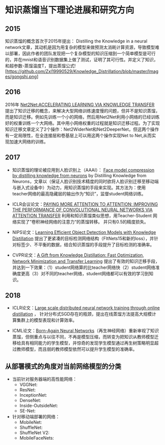 # 知识蒸馏当下理论进展和研究方向

## 2015

知识蒸馏的概念首次于2015年提出： Distilling the Knowledge in a neural network文章，其动机是因为用复杂的模型来做预测太消耗计算资源，导致模型难以部署，因此作者的团队发现把一个复杂模型的知识压缩到一个简单模型是可行的，并在mnist和语音识别数据集上做了测试，证明了其可行性。并定义了知识，和超参数-蒸馏温度T，提出蒸馏公式![https://github.com/Zxl19990529/Knowledge_Distrillation/blob/master/Images/gongshi.png]

## 2016

2016年 [Net2Net:ACCELERATING LEARNING VIA KNOWLEDGE TRANSFER](https://arxiv.org/pdf/1511.05641.pdf) 提出了知识迁移的概念，来解决大型网络训练速度慢的问题，但并不是知识蒸馏，而是知识迁移。例如先训练一个小的网络，然后用Net2Net利用小网络的已经训练好的权重训练一个大网络。其中用小网络权重的过程就是知识迁移过程。为了实现知识迁移文章定义了2个操作：Net2WiderNet和Net2DeeperNet，但这两个操作有一定局限性，在全连接层和卷基层上可以用这两个操作实现Net to Net,从而实现加速大网络的训练。

## 2017

- 知识蒸馏的理论被应用到人脸识别上（AAAI）： [Face model compression by distilling knowledge from neurons](http://www.aaai.org/ocs/index.php/AAAI/AAAI16/paper/download/11977/12130)
by Distilling Knowledge from Neurons，文章以（保证人脸识别技术精度的同时欲将人脸识别迁移至移动端与嵌入式设备中）为动力，用知识蒸馏的手段来实现。其方法为：使用teacher网络的最高隐藏层的输出作为“知识”，监督student网络训练。

- ICLR会议论文：[PAYING MORE ATTENTION TO ATTENTION: IMPROVING THE PERFORMANCE OF CONVOLUTIONAL NEURAL NETWORKS VIA ATTENTION TRANSFER](https://arxiv.org/pdf/1612.03928.pdf)
利用和知识蒸馏类似思想，用Teacher-Student 网络实现了”卷积神经网络的注意力“的蒸馏转移。 并只有0.5的精度损失。

- NIPS论文：[Learning Efficient Object Detection Models with Knowledge Distillation](https://papers.nips.cc/paper/6676-learning-efficient-object-detection-models-with-knowledge-distillation.pdf) 提出了更紧凑的目标检测网络结构（FItNets15和新的loss），并针对标签少、不平衡的数据，结合知识蒸馏的手段提升了目标检测的准确率。

- CVPR论文：[A Gift from Knowledge Distillation: Fast Optimization, Network Minimization and Transfer Learning](http://openaccess.thecvf.com/content_cvpr_2017/papers/Yim_A_Gift_From_CVPR_2017_paper.pdf) 提出了有效的知识迁移手段，并达到一下效果：（1）student网络算的比teacher网络快（2）student网络准确度更高（3）对不同的teacher网络，student网络都可以有效的学习到知识。

## 2018  

- ICLR论文：[Large scale distributed neural network training through online distillation](https://openreview.net/pdf?id=rkr1UDeC-) ， 针对分布式SGD存在的瓶颈，提出在线蒸馏方法提高大规模计算集群上的模型表现和计算效率。

- ICML论文：[Born-Again Neural Networks](https://arxiv.org/pdf/1805.04770.pdf)（再生神经网络）重新审视了知识蒸馏，但侧重点与以往不同，不再是模型压缩，而转变为把知识从教师模型迁移给具有相同能力的学生模型，并惊奇的发现学生模型通过再生树策略明显超过教师模型，而且弱的教师模型依然可以提升学生模型的准确率。

## 从部署模式的角度对当前网络模型的分类

- 当前针对服务器端的高性能网络：
    - VGGNet:
    - ResNet:
    - InceptionNet:
    - DenseNet:
    - Inside-OutsideNet:
    - SE-Net:
- 针对移动端部署的网络：
    - MobileNet:
    - ShuffleNet:
    - ShuffleNet V2:
    - MobileFaceNets: